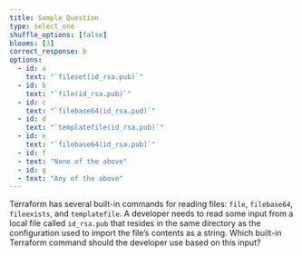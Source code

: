 ```YAML
---
title: Sample Question
type: select_one
shuffle_options: [false]
blooms: [3]
correct_response: b
options:
  - id: a
    text: "`fileset(id_rsa.pub)`"
  - id: b
    text: "`file(id_rsa.pub)`"
  - id: c
    text: "`filebase64(id_rsa.pud)`"
  - id: d
    text: "`templatefile(id_rsa.pub)`"
  - id: e
    text: "`filebase64(id_rsa.pub)`"
  - id: f
  - text: "None of the above"
  - id: g
  - text: "Any of the above"
---
```


Terraform has several built-in commands for reading files: `file`, `filebase64`, `fileexists`, and `templatefile`. A developer needs to read some input from a local file called `id_rsa.pub` that resides in the same directory as the configuration used to import the file’s contents as a string. Which built-in Terraform command should the developer use based on this input?
